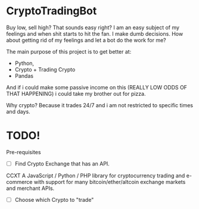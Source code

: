# CryptoTradingBot
Buy low, sell high? That sounds easy right? 
I am an easy subject of my feelings and when shit starts to hit the fan. I make dumb decisions. How about getting rid of my feelings and let a bot do the work for me? 

The main purpose of this project is to get better at:
- Python, 
- Crypto + Trading Crypto
- Pandas

And if i could make some passive income on this (REALLY LOW ODDS OF THAT HAPPENING) i could take my brother out for pizza. 

Why crypto? Because it trades 24/7 and i am not restricted to specific times and days. 
# TODO!

Pre-requisites
- [ ] Find Crypto Exchange that has an API.

CCXT A JavaScript / Python / PHP library for cryptocurrency trading and e-commerce with support for many bitcoin/ether/altcoin exchange markets and merchant APIs.

- [ ] Choose which Crypto to "trade"

